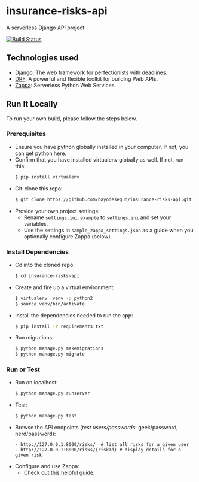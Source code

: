 # insurance-risks-api
A serverless Django API project.

[![Build Status](https://travis-ci.org/bayodesegun/insurance-risks-api.svg?branch=master)](https://travis-ci.org/bayodesegun/insurance-risks-api)

## Technologies used
* [Django](https://www.djangoproject.com/): The web framework for perfectionists with deadlines.
* [DRF](http://www.django-rest-framework.org/): A powerful and flexible toolkit for building Web APIs.
* [Zappa](https://github.com/Miserlou/Zappa): Serverless Python Web Services.


## Run It Locally
To run your own build, please follow the steps below.

### Prerequisites
* Ensure you have python globally installed in your computer. If not, you can get python [here](https://www.python.org").
* Confirm that you have installed virtualenv globally as well. If not, run this:
  ```bash
  $ pip install virtualenv
  ```
* Git-clone this repo:
  ```bash
  $ git clone https://github.com/bayodesegun/insurance-risks-api.git
  ```
* Provide your own project settings:
  - Rename ```settings.ini.example``` to ```settings.ini``` and set your variables.
  - Use the settings in ```sample_zappa_settings.json``` as a guide when you optionally configure Zappa (below).

### Install Dependencies
* Cd into the cloned repo:
  ```bash
  $ cd insurance-risks-api
  ```
* Create and fire up a virtual environment:
  ```bash
  $ virtualenv  venv -p python2
  $ source venv/bin/activate
  ```
* Install the dependencies needed to run the app:
  ```bash
  $ pip install -r requirements.txt
  ```
* Run migrations:
  ```bash
  $ python manage.py makemigrations
  $ python manage.py migrate
  ```

### Run or Test
- Run on localhost:
  ```bash
  $ python manage.py runserver
  ```
- Test:
  ```bash
  $ python manage.py test
  ```
- Browse the API endpoints (*test users/passwords*: geek/password, nerd/password):
  ```
  - http://127.0.0.1:8000/risks/  # list all risks for a given user
  - http://127.0.0.1:8000/risks/{riskId} # display details for a given risk
  ```
- Configure and use Zappa:
  - Check out [this helpful guide](https://edgarroman.github.io/zappa-django-guide/).


